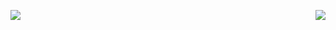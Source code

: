 <p>
  <a href="https://count.getloli.com/" rel="nofollow"><img src="https://count.getloli.com/get/@:yezonggang" style="max-width:100%;"></a>
  <a target="_blank" rel="noopener noreferrer" href="https://camo.githubusercontent.com/d7b6afb15769aaa8d8ce89e969f16a6d612aeff4a4fde3e93163898b4b0079dd/68747470733a2f2f776561746865722d69636f6e2e6a6f75726e657961642e7265706c2e636f2f407368656e7a68656e3f763d31"><img src="https://camo.githubusercontent.com/d7b6afb15769aaa8d8ce89e969f16a6d612aeff4a4fde3e93163898b4b0079dd/68747470733a2f2f776561746865722d69636f6e2e6a6f75726e657961642e7265706c2e636f2f407368656e7a68656e3f763d31" align="right" data-canonical-src="https://weather-icon.journeyad.repl.co/@zhengzhou?v=1" style="max-width:100%;"></a>
</p>
